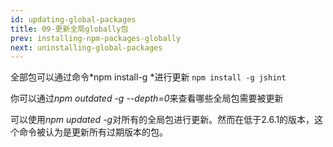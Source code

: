 ```yaml
---
id: updating-global-packages
title: 09-更新全局globally包
prev: installing-npm-packages-globally
next: uninstalling-global-packages
---
```


全部包可以通过命令*npm install-g <package>*进行更新
`npm install -g jshint`

你可以通过*npm outdated -g --depth=0*来查看哪些全局包需要被更新

可以使用*npm updated -g*对所有的全局包进行更新。然而在低于2.6.1的版本，这个命令被认为是更新所有过期版本的包。